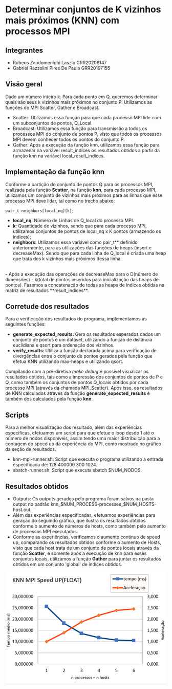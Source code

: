 # Determinar conjuntos de K vizinhos mais próximos (KNN) com processos MPI
## Integrantes
* Rubens Zandomenighi Laszlo GRR20206147
* Gabriel Razzolini Pires De Paula GRR20197155

## Visão geral    
Dado um número inteiro k. Para cada ponto em Q, queremos determinar quais são seus k vizinhos mais próximos no conjunto P. Utilizamos as funções do MPI Scatter, Gather e Broadcast. 
- Scatter: Utilizamos essa função para que cada processo MPI lide com um subconjuntos de pontos, Q_Local. 
- Broadcast: Utilizamos essa função para transmissão a todos os processos MPI do conjunto de pontos P, visto que todos os processos MPI devem conhecer todos os pontos do conjunto P. 
- Gather: Após a execução da função knn, utilizamos essa função para armazenar na variável result_indices os resultados obtidos a partir da função knn na variável local_result_indices.  

## Implementação da função knn
Conforme a partição do conjunto de pontos Q para os processos MPI, realizada pela função **Scatter**, na função **knn**, para cada processo MPI, utilizamos um conjunto de vizinhos mais próximos para as linhas que esse processo MPI deve lidar, tal como no trecho abaixo:   
```
pair_t neighbors[local_nq][k];
```
- **local_nq**: Número de Linhas de Q_local do processo MPI.
- **k**: Quantidade de vizinhos, sendo que para cada processo MPI, utilizamos conjuntos de pontos de local_nq x K pontos (armazendo os índices); 
- **neighbors**: Utilizamos essa variável como pair_t** definido anteriormente, para as utilizações das funções de heaps (insert e decreaseMax). Sendo que para cada linha de Q_local é criada uma heap que trata dos k vizinhos mais próximos dessa linha.
<br>
- Após a execução das operações de decreaseMax para o D(número de dimensões) - k(total de pontos inseridos para inicialização das heaps de pontos). Fazemos a concatenação de todas as heaps de índices obtidas na matriz de resultados **result_indices**.  

## Corretude dos resultados 
Para a verificação dos resultados do programa, implementamos as seguintes funções: 
- **generate_expected_results**: Gera os resultados esperados dados um conjunto de pontos e um dataset, utilizando a função de distância euclidiana e qsort para ordenação dos vizinhos.
- **verify_results**: Utiliza a função declarada acima para verificação de divergências entre o conjunto de pontos gerados pela função que efetua KNN utilizando max-heaps e utilizando qsort. 

Compilando com a pré-diretiva _make debug_ é possível visualizar os resultados obtidos, tais como a impressão dos conjuntos de pontos de P e Q, como também os conjuntos de pontos Q_locais obtidos por cada processo MPI (através da chamada MPI_Scatter). Após isso, os resultados de KNN calculados através da função **generate_expected_results** e também dos calculados pela função **knn**. 


## Scripts
Para a melhor visualização dos resultado, além das experiências especificas, efetuamos um script para que efetue o loop desde 1 até o número de nodos disponíveis, assim tendo uma maior distribuição para a contagem do speed up da experiência do MPI, como mostrado no gráfico da seção de resultados. 

- knn-mpi-runner.sh: Script que executa o programa utilizando a entrada especificada de: 128 400000 300 1024. 
- sbatch-runner.sh: Script que executa sbatch $NUM_NODOS. 

## Resultados obtidos
- Outputs: Os outputs gerados pelo programa foram salvos na pasta output no padrão knn_$NUM_PROCESS-processes_$NUM_HOSTS-host.out. 
- Além das experiências especificadas, efetuamos experiências para geração do seguindo gráfico, que ilustra os resultados obtidos conforme o aumento de números de hosts, como também pelo aumento de processos MPI executados. 
- Conforme as experiências, verificamos o aumento contínuo de speed up, comparando os resultados obtidos conforme o aumento de Hosts, visto que cada host trata de um conjunto de pontos locais através da função **Scatter**, e somente após a execução de knn para esses conjuntos locais, utilizamos a função **Gather** para juntar os resultados obtidos em um conjunto 'global' de índices obtidos.

![Gráfico Speed Up por processos](grafico-speed-up-img.png)